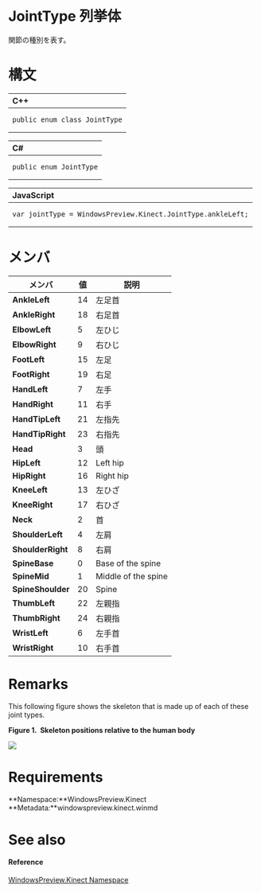 JointType 列挙体  
=====================  

関節の種別を表す。
<span id="syntaxSection"></span>

構文
======  

<table>
<colgroup>
<col width="100%" />
</colgroup>
<thead>
<tr class="header">
<th align="left">C++</th>
</tr>
</thead>
<tbody>
<tr class="odd">
<td align="left"><pre><code>public enum class JointType</code></pre></td>
</tr>
</tbody>
</table>

<table>
<colgroup>
<col width="100%" />
</colgroup>
<thead>
<tr class="header">
<th align="left">C#</th>
</tr>
</thead>
<tbody>
<tr class="odd">
<td align="left"><pre><code>public enum JointType</code></pre></td>
</tr>
</tbody>
</table>

<table>
<colgroup>
<col width="100%" />
</colgroup>
<thead>
<tr class="header">
<th align="left">JavaScript</th>
</tr>
</thead>
<tbody>
<tr class="odd">
<td align="left"><pre><code>var jointType = WindowsPreview.Kinect.JointType.ankleLeft;</code></pre></td>
</tr>
</tbody>
</table>

<span id="ID4ECG"></span>

メンバ
=======  

| メンバ           | 値 | 説明           |
|-------------------|-------|-----------------------|
| **AnkleLeft**     | 14    | 左足首            |
| **AnkleRight**    | 18    | 右足首           |
| **ElbowLeft**     | 5     | 左ひじ            |
| **ElbowRight**    | 9     | 右ひじ           |
| **FootLeft**      | 15    | 左足             |
| **FootRight**     | 19    | 右足            |
| **HandLeft**      | 7     | 左手             |
| **HandRight**     | 11    | 右手            |
| **HandTipLeft**   | 21    | 左指先  |
| **HandTipRight**  | 23    | 右指先 |
| **Head**          | 3     | 頭                  |
| **HipLeft**       | 12    | Left hip              |
| **HipRight**      | 16    | Right hip             |
| **KneeLeft**      | 13    | 左ひざ             |
| **KneeRight**     | 17    | 右ひざ            |
| **Neck**          | 2     | 首                  |
| **ShoulderLeft**  | 4     | 左肩         |
| **ShoulderRight** | 8     | 右肩       |
| **SpineBase**     | 0     | Base of the spine     |
| **SpineMid**      | 1     | Middle of the spine   |
| **SpineShoulder** | 20    | Spine                 |
| **ThumbLeft**     | 22    | 左親指            |
| **ThumbRight**    | 24    | 右親指           |
| **WristLeft**     | 6     | 左手首            |
| **WristRight**    | 10    | 右手首           |

<span id="remarks"></span>

Remarks  
=======  

This following figure shows the skeleton that is made up of each of these joint types.  

**Figure 1.  Skeleton positions relative to the human body**  

![](../../../../resources/skeleton_overview_nui_skeleton.png)  

<span id="requirements"></span>

Requirements  
============  

**Namespace:**WindowsPreview.Kinect  
**Metadata:**windowspreview.kinect.winmd  

<span id="ID4ERG"></span>

See also  
========  

<span id="ID4ETG"></span>
#### Reference  

[WindowsPreview.Kinect Namespace](../Kinect.md)  



<!--Please do not edit the data in the comment block below.-->
<!--
TOCTitle : JointType Enumeration
RLTitle : JointType Enumeration
KeywordK : JointType enumeration
KeywordK : WindowsPreview.Kinect.JointType enumeration
HelpPriority : 2
KeywordF : WindowsPreview.Kinect.JointType
KeywordF : JointType
KeywordF : WindowsPreview.Kinect.JointType
KeywordA : T:WindowsPreview.Kinect.JointType
AssetID : T:WindowsPreview.Kinect.JointType
Locale : en-us
CommunityContent : 1
APIType : Managed
APILocation : windowspreview.kinect.winmd
APIName : WindowsPreview.Kinect.JointType
TargetOS : Windows
TopicType : kbSyntax
DevLang : VB
DevLang : CSharp
DevLang : JavaScript
DevLang : C++
DocSet : K4Wv2
ProjType : K4Wv2Proj
Technology : Kinect for Windows
Product : Kinect for Windows SDK v2
productversion : 20
-->
